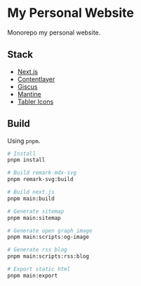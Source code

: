 # My Personal Website

Monorepo my personal website.

## Stack

-   [Next.js](//nextjs.org)
-   [Contentlayer](//www.contentlayer.dev)
-   [Giscus](//giscus.app)
-   [Mantine](//mantine.dev)
-   [Tabler Icons](//tabler-icons.io)

## Build

Using `pnpm`.

```bash
# Install
pnpm install

# Build remark-mdx-svg
pnpm remark-svg:build

# Build next.js
pnpm main:build

# Generate sitemap
pnpm main:sitemap

# Generate open graph image
pnpm main:scripts:og-image

# Generate rss blog
pnpm main:scripts:rss:blog

# Export static html
pnpm main:export
```
